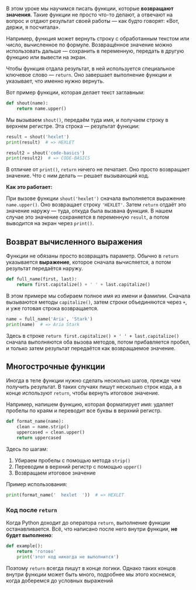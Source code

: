 В этом уроке мы научимся писать функции, которые **возвращают значения**. Такие функции не просто что-то делают, а отвечают на вопрос и отдают результат своей работы — как будто говорят: «Вот, держи, я посчитала».

Например, функция может вернуть строку с обработанным текстом или число, вычисленное по формуле. Возвращённое значение можно использовать дальше — сохранить в переменную, передать в другую функцию или вывести на экран.

Чтобы функция отдала результат, в ней используется специальное ключевое слово — `return`. Оно завершает выполнение функции и указывает, что именно нужно вернуть.

Вот пример функции, которая делает текст заглавным:

```python
def shout(name):
    return name.upper()
```

Мы вызываем `shout()`, передаём туда имя, и получаем строку в верхнем регистре. Эта строка — результат функции:

```python
result = shout('hexlet')
print(result)  # => HEXLET

result2 = shout('code-basics')
print(result2)  # => CODE-BASICS
```

В отличие от `print()`, `return` ничего не печатает. Оно просто возвращает значение. Что с ним делать — решает вызывающий код.

**Как это работает:**

При вызове функции `shout('hexlet')` сначала выполняется выражение `name.upper()`. Оно возвращает строку `'HEXLET'`. Затем `return` отдаёт это значение наружу — туда, откуда была вызвана функция. В нашем случае это значение сохраняется в переменную `result`, а потом выводится на экран через `print()`.

## Возврат вычисленного выражения

Функции не обязаны просто возвращать параметр. Обычно в `return` указывается **выражение**, которое сначала вычисляется, а потом результат передаётся наружу.

```python
def full_name(first, last):
    return first.capitalize() + ' ' + last.capitalize()
```

В этом примере мы собираем полное имя из имени и фамилии. Сначала вызываются методы `capitalize()`, затем строки объединяются через `+`, и уже готовая строка возвращается.

```python
name = full_name('Aria', 'Stark')
print(name)  # => Aria Stark
```

Здесь в строке `return first.capitalize() + ' ' + last.capitalize()` сначала выполняются оба вызова методов, потом прибавляется пробел, и только затем результат передаётся как возвращаемое значение.

## Многострочные функции

Иногда в теле функции нужно сделать несколько шагов, прежде чем получить результат. В таких случаях пишут несколько строк кода, а в конце используют `return`, чтобы вернуть итоговое значение.

Например, напишем функцию, которая форматирует имя: удаляет пробелы по краям и переводит все буквы в верхний регистр.

```python
def format_name(name):
    clean = name.strip()
    uppercased = clean.upper()
    return uppercased
```

Здесь по шагам:

1. Убираем пробелы с помощью метода `strip()`
2. Переводим в верхний регистр с помощью `upper()`
3. Возвращаем итоговое значение

Пример использования:

```python
print(format_name('  hexlet  '))  # => HEXLET
```

### Код после `return`

Когда Python доходит до оператора `return`, выполнение функции останавливается. Всё, что написано после него внутри функции, **не будет выполнено**:

```python
def example():
    return 'готово'
    print('этот код никогда не выполнится')
```

Поэтому `return` всегда пишут в конце логики. Однако таких концов внутри функции может быть много, подробнее мы этого коснемся, когда доберемся до условных выражений
